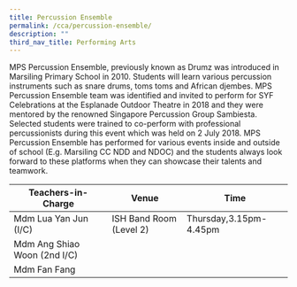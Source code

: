 ```yaml
---
title: Percussion Ensemble
permalink: /cca/percussion-ensemble/
description: ""
third_nav_title: Performing Arts
---
```


MPS Percussion Ensemble, previously known as Drumz was introduced in Marsiling Primary School in 2010. Students will learn various percussion instruments such as snare drums, toms toms and African djembes. MPS Percussion Ensemble team was identified and invited to perform for SYF Celebrations at the Esplanade Outdoor Theatre in 2018 and they were mentored by the renowned Singapore Percussion Group Sambiesta. Selected students were trained to co-perform with professional percussionists during this event which was held on 2 July 2018. MPS Percussion Ensemble has performed for various events inside and outside of school (E.g. Marsiling CC NDD and NDOC) and the students always look forward to these platforms when they can showcase their talents and teamwork.


| Teachers-in-Charge| Venue | Time |
| -------- | -------- | -------- |
| Mdm Lua Yan Jun (I/C)     | ISH Band Room (Level 2)     | Thursday,3.15pm-4.45pm    |
| Mdm Ang Shiao Woon (2nd I/C)     |      |    |
| Mdm Fan Fang    |      |     |